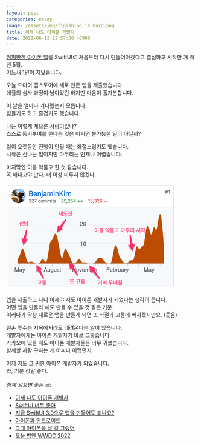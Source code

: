 ```yaml
---
layout: post
categories: essay
image: /assets/img/finishing_is_hard.png
title: 이제 나도 아이폰 개발자
date: 2022-06-13 12:57:00 +0900
---
```


[커피한잔 아이폰 앱](https://apps.apple.com/kr/app/id1306780305)을 SwiftUI로 처음부터 다시 만들어야겠다고 결심하고 시작한 게 작년 5월.  
어느새 1년이 지났습니다.

오늘 드디어 앱스토어에 새로 만든 앱을 제출했습니다.  
애플의 심사 과정이 남아있긴 하지만 마음이 홀가분합니다.  

이 날을 얼마나 기다렸는지 모릅니다.  
힘들기도 하고 즐겁기도 했습니다.

나는 이렇게 게으른 사람이었나?  
스스로 동기부여를 한다는 것은 어쩌면 불가능한 일이 아닐까?

일이 오랫동안 진행이 안될 때는 좌절스럽기도 했습니다.  
시작은 신나는 일이지만 마무리는 언제나 어렵습니다.  

마지막엔 이를 악물고 한 것 같습니다.  
꼭 해내고야 만다. 더 이상 미루지 않겠다.

![마무리는 어렵다](/assets/img/finishing_is_hard.png)

앱을 제출하고 나니 이제야 저도 아이폰 개발자가 되었다는 생각이 듭니다.    
어떤 앱을 만들라 해도 만들 수 있을 것 같은 기분.  
이러다가 막상 새로운 앱을 만들게 되면 또 좌절과 고통에 빠지겠지만요. (웃음)

왼손 투수는 지옥에서라도 데려온다는 말이 있습니다.  
개발자에게는 아이폰 개발자가 바로 그렇습니다.  
카카오에 있을 때도 아이폰 개발자들은 너무 귀했습니다.  
함께할 사람 구하는 게 어찌나 어렵던지.

이제 저도 그 귀한 아이폰 개발자가 되었습니다.  
와, 기분 정말 좋다.
<br>
<br>
*함께 읽으면 좋은 글:*
* [이제 나도 아이폰 개발자](/essay/2022/06/13/ios-developer-too.html)
* [SwiftUI 너무 좋아](/essay/2022/06/08/swiftui.html)
* [지금 SwiftUI 3.0으로 앱을 만들어도 되나요?](/essay/2022/06/17/ios-15-min-support.html)
* [아이폰과 안드로이드](/essay/2022/02/12/ios-android.html)
* [그때 아이폰을 살 걸 그랬어](/essay/2021/09/26/그때-아이폰을-살-걸-그랬어.html)
* [오늘 밤엔 WWDC 2022](/essay/2022/06/06/wwdc-2022.html)